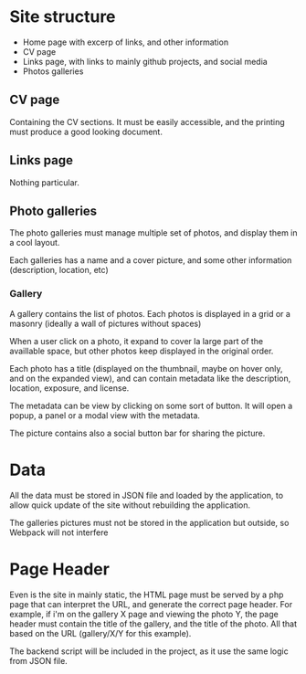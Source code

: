 # Site structure

- Home page with excerp of links, and other information
- CV page
- Links page, with links to mainly github projects, and social media
- Photos galleries

## CV page

Containing the CV sections. It must be easily accessible, and the printing must produce a good looking document.

## Links page

Nothing particular.

## Photo galleries

The photo galleries must manage multiple set of photos, and display them in a cool layout.

Each galleries has a name and a cover picture, and some other information (description, location, etc)

### Gallery

A gallery contains the list of photos. Each photos is displayed in a grid or a masonry (ideally a wall of pictures without spaces)

When a user click on a photo, it expand to cover la large part of the availlable space, but other photos keep displayed in the original order.

Each photo has a title (displayed on the thumbnail, maybe on hover only, and on the expanded view), and can contain metadata like the description, location, exposure, and license.

The metadata can be view by clicking on some sort of button. It will open a popup, a panel or a modal view with the metadata.

The picture contains also a social button bar for sharing the picture.

# Data

All the data must be stored in JSON file and loaded by the application, to allow quick update of the site without rebuilding the application.

The galleries pictures must not be stored in the application but outside, so Webpack will not interfere

# Page Header

Even is the site in mainly static, the HTML page must be served by a php page that can interpret the URL, and generate the correct page header. For example, if i'm on the gallery X page and viewing the photo Y, the page header must contain the title of the gallery, and the title of the photo. All that based on the URL (gallery/X/Y for this example).

The backend script will be included in the project, as it use the same logic from JSON file.
